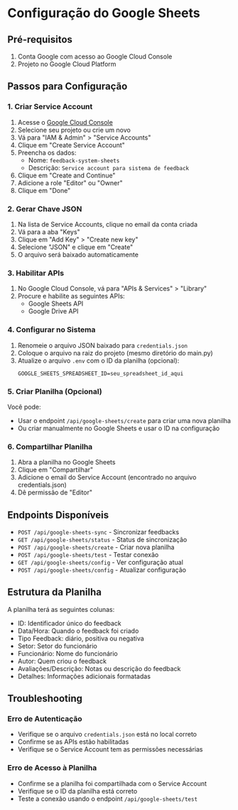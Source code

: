 # Configuração do Google Sheets

## Pré-requisitos

1. Conta Google com acesso ao Google Cloud Console
2. Projeto no Google Cloud Platform

## Passos para Configuração

### 1. Criar Service Account

1. Acesse o [Google Cloud Console](https://console.cloud.google.com/)
2. Selecione seu projeto ou crie um novo
3. Vá para "IAM & Admin" > "Service Accounts"
4. Clique em "Create Service Account"
5. Preencha os dados:
   - Nome: `feedback-system-sheets`
   - Descrição: `Service account para sistema de feedback`
6. Clique em "Create and Continue"
7. Adicione a role "Editor" ou "Owner"
8. Clique em "Done"

### 2. Gerar Chave JSON

1. Na lista de Service Accounts, clique no email da conta criada
2. Vá para a aba "Keys"
3. Clique em "Add Key" > "Create new key"
4. Selecione "JSON" e clique em "Create"
5. O arquivo será baixado automaticamente

### 3. Habilitar APIs

1. No Google Cloud Console, vá para "APIs & Services" > "Library"
2. Procure e habilite as seguintes APIs:
   - Google Sheets API
   - Google Drive API

### 4. Configurar no Sistema

1. Renomeie o arquivo JSON baixado para `credentials.json`
2. Coloque o arquivo na raiz do projeto (mesmo diretório do main.py)
3. Atualize o arquivo `.env` com o ID da planilha (opcional):
   ```
   GOOGLE_SHEETS_SPREADSHEET_ID=seu_spreadsheet_id_aqui
   ```

### 5. Criar Planilha (Opcional)

Você pode:
- Usar o endpoint `/api/google-sheets/create` para criar uma nova planilha
- Ou criar manualmente no Google Sheets e usar o ID na configuração

### 6. Compartilhar Planilha

1. Abra a planilha no Google Sheets
2. Clique em "Compartilhar"
3. Adicione o email do Service Account (encontrado no arquivo credentials.json)
4. Dê permissão de "Editor"

## Endpoints Disponíveis

- `POST /api/google-sheets-sync` - Sincronizar feedbacks
- `GET /api/google-sheets/status` - Status de sincronização
- `POST /api/google-sheets/create` - Criar nova planilha
- `POST /api/google-sheets/test` - Testar conexão
- `GET /api/google-sheets/config` - Ver configuração atual
- `POST /api/google-sheets/config` - Atualizar configuração

## Estrutura da Planilha

A planilha terá as seguintes colunas:
- ID: Identificador único do feedback
- Data/Hora: Quando o feedback foi criado
- Tipo Feedback: diário, positiva ou negativa
- Setor: Setor do funcionário
- Funcionário: Nome do funcionário
- Autor: Quem criou o feedback
- Avaliações/Descrição: Notas ou descrição do feedback
- Detalhes: Informações adicionais formatadas

## Troubleshooting

### Erro de Autenticação
- Verifique se o arquivo `credentials.json` está no local correto
- Confirme se as APIs estão habilitadas
- Verifique se o Service Account tem as permissões necessárias

### Erro de Acesso à Planilha
- Confirme se a planilha foi compartilhada com o Service Account
- Verifique se o ID da planilha está correto
- Teste a conexão usando o endpoint `/api/google-sheets/test`

